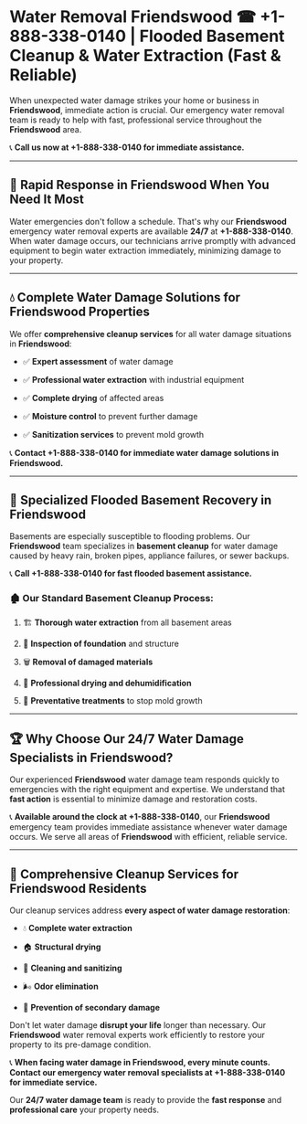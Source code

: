 # Water Removal Friendswood ☎ +1-888-338-0140 | Flooded Basement Cleanup & Water Extraction (Fast & Reliable)

When unexpected water damage strikes your home or business in **Friendswood**, immediate action is crucial. Our emergency water removal team is ready to help with fast, professional service throughout the **Friendswood** area. 

📞 **Call us now at +1-888-338-0140 for immediate assistance.**
---
## 🚀 Rapid Response in Friendswood When You Need It Most
Water emergencies don't follow a schedule. That's why our **Friendswood** emergency water removal experts are available **24/7** at **+1-888-338-0140**. When water damage occurs, our technicians arrive promptly with advanced equipment to begin water extraction immediately, minimizing damage to your property.
---
## 💧 Complete Water Damage Solutions for Friendswood Properties
We offer **comprehensive cleanup services** for all water damage situations in **Friendswood**:
- ✅ **Expert assessment** of water damage  
- ✅ **Professional water extraction** with industrial equipment  
- ✅ **Complete drying** of affected areas  
- ✅ **Moisture control** to prevent further damage  
- ✅ **Sanitization services** to prevent mold growth  
📞 **Contact +1-888-338-0140 for immediate water damage solutions in Friendswood.**
---
## 🌊 Specialized Flooded Basement Recovery in Friendswood
Basements are especially susceptible to flooding problems. Our **Friendswood** team specializes in **basement cleanup** for water damage caused by heavy rain, broken pipes, appliance failures, or sewer backups. 
📞 **Call +1-888-338-0140 for fast flooded basement assistance.**
### 🏚️ Our Standard Basement Cleanup Process:
1. 🏗️ **Thorough water extraction** from all basement areas  
2. 🔎 **Inspection of foundation** and structure  
3. 🗑️ **Removal of damaged materials**  
4. 💨 **Professional drying and dehumidification**  
5. 🚫 **Preventative treatments** to stop mold growth  
---
## 🏆 Why Choose Our 24/7 Water Damage Specialists in Friendswood?
Our experienced **Friendswood** water damage team responds quickly to emergencies with the right equipment and expertise. We understand that **fast action** is essential to minimize damage and restoration costs.
📞 **Available around the clock at +1-888-338-0140**, our **Friendswood** emergency team provides immediate assistance whenever water damage occurs. We serve all areas of **Friendswood** with efficient, reliable service.
---
## 🧹 Comprehensive Cleanup Services for Friendswood Residents
Our cleanup services address **every aspect of water damage restoration**:
- 💧 **Complete water extraction**  
- 🏠 **Structural drying**  
- 🧼 **Cleaning and sanitizing**  
- 🌬️ **Odor elimination**  
- 🚫 **Prevention of secondary damage**  
Don't let water damage **disrupt your life** longer than necessary. Our **Friendswood** water removal experts work efficiently to restore your property to its pre-damage condition.
📞 **When facing water damage in Friendswood, every minute counts. Contact our emergency water removal specialists at +1-888-338-0140 for immediate service.**
Our **24/7 water damage team** is ready to provide the **fast response** and **professional care** your property needs.

